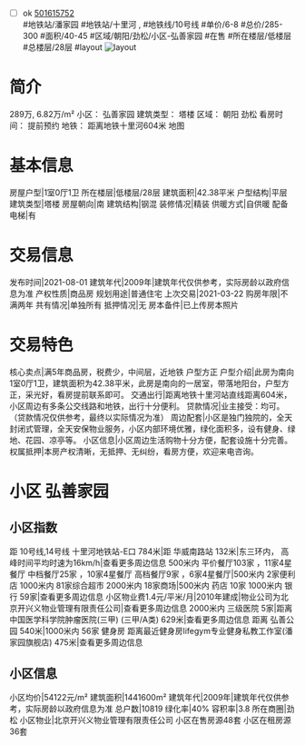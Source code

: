 - [ ] ok [501615752](https://bj.5i5j.com/ershoufang/501615752.html)  
 #地铁站/潘家园 #地铁站/十里河 ,  #地铁线/10号线
#单价/6-8 #总价/285-300 #面积/40-45   #区域/朝阳/劲松/小区-弘善家园 #在售 #所在楼层/低楼层 #总楼层/28层 #layout 
![layout](http://image2a.5i5j.com/bdir/layout/187668.jpg_P5.jpg) 
# 简介 
 289万,  6.82万/m² 
小区： 弘善家园
建筑类型： 塔楼
区域： 朝阳 劲松
看房时间： 提前预约
地铁： 距离地铁十里河604米 地图
# 基本信息 
 房屋户型|1室0厅1卫
所在楼层|低楼层/28层
建筑面积|42.38平米
户型结构|平层
建筑类型|塔楼
房屋朝向|南
建筑结构|钢混
装修情况|精装
供暖方式|自供暖
配备电梯|有
# 交易信息 
 发布时间|2021-08-01
建筑年代|2009年|建筑年代仅供参考，实际房龄以政府信息为准
产权性质|商品房
规划用途|普通住宅
上次交易|2021-03-22
购房年限|不满两年
共有情况|单独所有
抵押情况|无
房本备件|已上传房本照片
# 交易特色 
 核心卖点|满5年商品房，税费少，中间层，近地铁 户型方正
户型介绍|此房为南向1室0厅1卫，建筑面积为42.38平米，此房是南向的一居室，带落地阳台，户型方正，采光好，看房提前联系即可。
交通出行|距离地铁十里河站直线距离604米，小区周边有多条公交线路和地铁，出行十分便利。
贷款情况|业主接受：均可。（贷款情况仅供参考，最终以实际情况为准）
周边配套|小区是独门独院的，全天封闭式管理，全天安保物业服务，小区内部环境优雅，绿化面积多，设有健身、绿地、花园、凉亭等。
小区信息|小区周边生活购物十分方便，配套设施十分完善。
权属抵押|本房产权清晰，无抵押、无纠纷，看房方便，欢迎来电咨询。
# 小区 弘善家园
## 小区指数 
 距 10号线,14号线 十里河地铁站-E口 784米|距 华威南路站 132米|东三环内， 高峰时间平均时速为16km/h|查看更多周边信息
500米内 平价餐厅103家 ，11家4星餐厅
中档餐厅25家 ，10家4星餐厅
高档餐厅9家 ，6家4星餐厅|500米内 2家便利店
1000米内 81家综合超市
2000米内 18家商场|500米内 药店 10家
1000米内 银行 59家|查看更多周边信息
小区物业费1.4元/平米/月|2010年建成|物业公司为北京开兴义物业管理有限责任公司|查看更多周边信息
2000米内 三级医院 5家|距离 中国医学科学院肿瘤医院(三甲) (三甲/A类) 629米|查看更多周边信息
距离 弘善公园 540米|1000米内 56家 健身房
距离最近健身房lifegym专业健身私教工作室(潘家园旗舰店) 475米|查看更多周边信息
## 小区信息 
 小区均价|54122元/m²
建筑面积|1441600m²
建筑年代|2009年|建筑年代仅供参考，实际房龄以政府信息为准
总户数|10819
绿化率|40%
容积率|3.8
所在商圈|劲松
小区物业|北京开兴义物业管理有限责任公司
小区在售房源48套
小区在租房源36套
